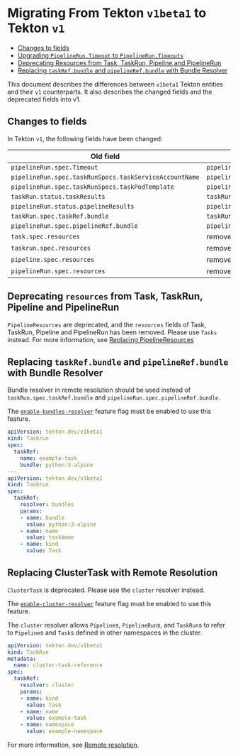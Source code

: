 <!--
---
linkTitle: "Migrating from Tekton v1beta1"
weight: 4000
---
-->

# Migrating From Tekton `v1beta1` to Tekton `v1`

- [Changes to fields](#changes-to-fields)
- [Upgrading `PipelineRun.Timeout` to `PipelineRun.Timeouts`](#upgrading-pipelinerun.timeout-to-pipelinerun.timeouts)
- [Deprecating Resources from Task, TaskRun, Pipeline and PipelineRun](#deprecating-resources-from-task,-taskrun,-pipeline-and-pipelinerun)
- [Replacing `taskRef.bundle` and `pipelineRef.bundle` with Bundle Resolver](#replacing-taskRef.bundle-and-pipelineRef.bundle-with-bundle-resolver)


This document describes the differences between `v1beta1` Tekton entities and their
`v1` counterparts. It also describes the changed fields and the deprecated fields into v1.
## Changes to fields

In Tekton `v1`, the following fields have been changed:

| Old field | Replacement |
| --------- | ----------|
| `pipelineRun.spec.Timeout`| `pipelineRun.spec.timeouts.pipeline` |
| `pipelineRun.spec.taskRunSpecs.taskServiceAccountName` | `pipelineRun.spec.taskRunSpecs.serviceAccountName` |
| `pipelineRun.spec.taskRunSpecs.taskPodTemplate` | `pipelineRun.spec.taskRunSpecs.podTemplate` |
| `taskRun.status.taskResults` | `taskRun.status.results` |
| `pipelineRun.status.pipelineResults` | `pipelineRun.status.results` |
| `taskRun.spec.taskRef.bundle` | `taskRun.spec.taskRef.resolver` |
| `pipelineRun.spec.pipelineRef.bundle` | `pipelineRun.spec.pipelineRef.resolver` |
| `task.spec.resources` | removed from `Task` |
| `taskrun.spec.resources` | removed from `TaskRun` |
| `pipeline.spec.resources` | removed from `Pipeline` |
| `pipelineRun.spec.resources` | removed from `PipelineRun` |

## Deprecating `resources` from Task, TaskRun, Pipeline and PipelineRun
`PipelineResources` are deprecated, and the `resources` fields of Task, TaskRun, Pipeline and PipelineRun has been removed. Please use `Tasks` instead. For more information, see [Replacing PipelineResources](https://github.com/tektoncd/pipeline/blob/main/docs/pipelineresources.md)

## Replacing `taskRef.bundle` and `pipelineRef.bundle` with Bundle Resolver
Bundle resolver in remote resolution should be used instead of `taskRun.spec.taskRef.bundle` and `pipelineRun.spec.pipelineRef.bundle`.

The [`enable-bundles-resolver`](https://github.com/tektoncd/pipeline/blob/main/docs/install.md#customizing-the-pipelines-controller-behavior) feature flag must be enabled to use this feature.

```yaml
apiVersion: tekton.dev/v1beta1
kind: Taskrun
spec:
  taskRef:
    name: example-task
    bundle: python:3-alpine
---
apiVersion: tekton.dev/v1beta1
kind: Taskrun
spec:
  taskRef:
    resolver: bundles
    params:
    - name: bundle
      value: python:3-alpine
    - name: name
      value: taskName
    - name: kind
      value: Task
```

## Replacing ClusterTask with Remote Resolution
`ClusterTask` is deprecated. Please use the `cluster` resolver instead.

The [`enable-cluster-resolver`](https://github.com/tektoncd/pipeline/blob/main/docs/install.md#customizing-the-pipelines-controller-behavior) feature flag must be enabled to use this feature.

The `cluster` resolver allows `Pipeline`s, `PipelineRun`s, and `TaskRun`s to refer
to `Pipeline`s and `Task`s defined in other namespaces in the cluster.

```yaml
apiVersion: tekton.dev/v1beta1
kind: TaskRun
metadata:
  name: cluster-task-reference
spec:
  taskRef:
    resolver: cluster
    params:
    - name: kind
      value: task
    - name: name
      value: example-task
    - name: namespace
      value: example-namespace
```

For more information, see [Remote resolution](https://github.com/tektoncd/community/blob/main/teps/0060-remote-resource-resolution.md).
